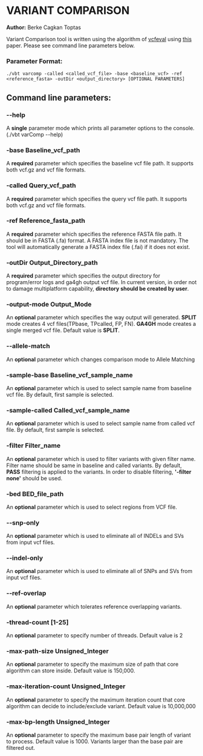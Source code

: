 
# VARIANT COMPARISON
**Author:** Berke Cagkan Toptas

Variant Comparison tool is written using the algorithm of [vcfeval](https://github.com/RealTimeGenomics/rtg-tools "vcfeval github page") using [this](http://biorxiv.org/content/early/2015/08/02/023754) paper. Please see command line parameters below.

### Parameter Format:

```
./vbt varcomp -called <called_vcf_file> -base <baseline_vcf> -ref <reference_fasta> -outDir <output_directory> [OPTIONAL PARAMETERS]
```

## Command line parameters:


### --help
A **single** parameter mode which prints all parameter options to the console. (./vbt varComp --help)


### -base Baseline_vcf_path

A **required** parameter which specifies the baseline vcf file path. It supports both vcf.gz and vcf file formats.


### -called Query_vcf_path

A **required** parameter which specifies the query vcf file path. It supports both vcf.gz and vcf file formats.


### -ref Reference_fasta_path

A **required** parameter which specifies the reference FASTA file path. It should be in FASTA (.fa) format. A FASTA index file is not mandatory. The tool will automatically generate a FASTA index file (.fai) if it does not exist.


### -outDir Output_Directory_path

A **required** parameter which specifies the output directory for program/error logs and ga4gh output vcf file. In current version, in order not to damage multiplatform capability, **directory should be created by user**.

### -output-mode Output_Mode

An **optional** parameter which specifies the way output will generated. **SPLIT** mode creates 4 vcf files(TPbase, TPcalled, FP, FN). **GA4GH** mode creates a single merged vcf file. Default value is **SPLIT**.

### --allele-match

An **optional** parameter which changes comparison mode to Allele Matching

### -sample-base Baseline_vcf_sample_name

An **optional** parameter which is used to select sample name from baseline vcf file. By default, first sample is selected.


### -sample-called Called_vcf_sample_name

An **optional** parameter which is used to select sample name from called vcf file. By default, first sample is selected.

### -filter Filter_name

An **optional** parameter which is used to filter variants with given filter name. Filter name should be same in baseline and called variants. By default, **PASS** filtering is applied to the variants. In order to disable filtering, **'-filter none'** should be used.

### -bed BED_file_path
An **optional** parameter which is used to select regions from VCF file.

### --snp-only

An **optional** parameter which is used to eliminate all of INDELs and SVs from input vcf files.

### --indel-only

An **optional** parameter which is used to eliminate all of SNPs and SVs from input vcf files.

### --ref-overlap

An **optional** parameter which tolerates reference overlapping variants.

### -thread-count [1-25]
An **optional** parameter to specify number of threads. Default value is 2

### -max-path-size Unsigned_Integer

An **optional** parameter to specify the maximum size of path that core algorithm can store inside. Default value is 150,000.

### -max-iteration-count Unsigned_Integer
An **optional** parameter to specify the maximum iteration count that core algorithm can decide to include/exclude variant. Default value is 10,000,000

### -max-bp-length Unsigned_Integer
An **optional** parameter to specify the maximum base pair length of variant to process. Default value is 1000. Variants larger than the base pair are filtered out.

